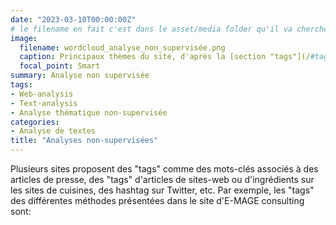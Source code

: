 ```yaml
---
date: "2023-03-10T00:00:00Z"
# le filename en fait c'est dans le asset/media folder qu'il va chercher l'image !
image:
  filename: wordcloud_analyse_non_supervisée.png
  caption: Principaux thèmes du site, d'après la [section "tags"](/#tag_cloud)
  focal_point: Smart
summary: Analyse non supervisée
tags:
- Web-analysis
- Text-analysis
- Analyse thématique non-supervisée
categories:
- Analyse de textes
title: "Analyses non-supervisées"
---
```




Plusieurs sites proposent des "tags" comme des mots-clés associés à des articles de presse, des "tags" d'articles de sites-web ou d'ingrédients sur les sites de cuisines, des hashtag sur Twitter, etc. Par exemple, les "tags" des différentes méthodes présentées dans le site d'E-MAGE consulting sont:

<!-- 
CI DESSOUS TU UTILISE UNE TABLE PRODUITE PARR UN MIX DE CODES HTML ET DE HUGO SHORTCODE renseignés dans layouts/shortcodes/tags_table.html
-->


<!-- CI DESSOUS UN GRAPH DE RELATION UN PEU NAZBROQUE MAIS QUI A LE MERITE D'ETRE FONCTIONNEL -->
 
 